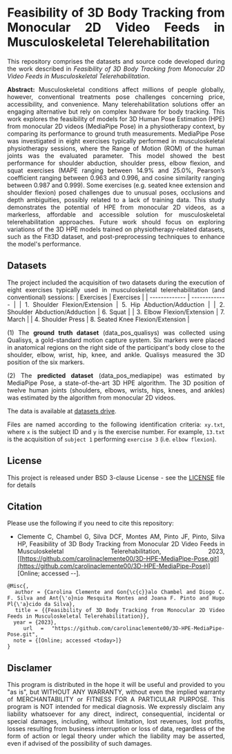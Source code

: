 <div align="justify"> 

# Feasibility of 3D Body Tracking from Monocular 2D Video Feeds in Musculoskeletal Telerehabilitation

This repository comprises the datasets and source code developed during the work described in *Feasibility of 3D Body Tracking from Monocular 2D Video Feeds in Musculoskeletal Telerehabilitation*.

**Abstract:** Musculoskeletal conditions affect millions of people globally, however, conventional treatments pose challenges concerning price, accessibility, and convenience. Many telerehabilitation solutions offer an engaging alternative but rely on complex hardware for body tracking. This work explores the feasibility of models for 3D Human Pose Estimation (HPE) from monocular 2D videos (MediaPipe Pose) in a physiotherapy context, by comparing its performance to ground truth measurements. MediaPipe Pose was investigated in eight exercises typically performed in musculoskeletal physiotherapy sessions, where the Range of Motion (ROM) of the human joints was the evaluated parameter. This model showed the best performance for shoulder abduction, shoulder press, elbow flexion, and squat exercises (MAPE ranging between 14.9% and 25.0%, Pearson’s coefficient ranging between 0.963 and 0.996, and cosine similarity ranging between 0.987 and 0.999). Some exercises (e.g. seated knee extension and shoulder flexion) posed challenges due to unusual poses, occlusions and depth ambiguities, possibly related to a lack of training data.  This study demonstrates the potential of HPE from monocular 2D videos, as a markerless, affordable and accessible solution for musculoskeletal telerehabilitation approaches. Future work should focus on exploring variations of the 3D HPE models trained on physiotherapy-related datasets, such as the Fit3D dataset, and post-preprocessing techniques to enhance the model's performance.


## Datasets

The project included the acquisition of two datasets during the execution of eight exercises typically used in musculoskeletal telerehabilitation (and conventional) sessions:
| Exercises | Exercises |
| ------------- | ------------- |
| 1. Shoulder Flexion/Extension  | 5. Hip Abduction/Adduction |
| 2. Shoulder Abduction/Adduction | 6. Squat  |
| 3. Elbow Flexion/Extension  | 7. March |
| 4. Shoulder Press | 8. Seated Knee Flexion/Extension |

(1) The **ground truth dataset** (data_pos_qualisys) was collected using Qualisys, a gold-standard motion capture system. Six markers were placed in anatomical regions on the right side of the participant's body close to the shoulder, elbow, wrist, hip, knee, and ankle. Qualisys measured the 3D position of the six markers.

(2) The **predicted dataset** (data_pos_mediapipe) was estimated by MediaPipe Pose, a state-of-the-art 3D HPE algorithm. The 3D position of twelve human joints (shoulders, elbows, wrists, hips, knees, and ankles) was estimated by the algorithm from monocular 2D videos.

The data is available at [datasets drive](https://ulisboa-my.sharepoint.com/:f:/g/personal/ist192800_tecnico_ulisboa_pt/ErvBBiLzAKNNra0SGisPDFQBOHurjrFOq8FQXKAOcaGZzw?e=Vi7HCn).

Files are named according to the following identification criteria: `xy.txt`, where `x` is the subject ID and `y` is the exercise number. For example, `13.txt` is the acquisition of `subject 1` performing `exercise 3` (i.e. `elbow flexion`).


## License

This project is released under BSD 3-clause License - see the [LICENSE](LICENSE) file for details

## Citation
Please use the following if you need to cite this repository:
* Clemente C, Chambel G, Silva DCF, Montes AM, Pinto JF,  Pinto, Silva HP, Feasibility of 3D Body Tracking from Monocular 2D Video Feeds in Musculoskeletal Telerehabilitation, 2023, [[https://github.com/carolinaclemente00/3D-HPE-MediaPipe-Pose.git](https://github.com/carolinaclemente00/3D-HPE-MediaPipe-Pose)] [Online; accessed <year>-<month>-<day>].
```
@Misc{,
  author = {Carolina Clemente and Gon{\c{c}}alo Chambel and Diogo C. F. Silva and Ant{\'o}nio Mesquita Montes and Joana F. Pinto and Hugo Pl{\'a}cido da Silva},
  title = {{Feasibility of 3D Body Tracking from Monocular 2D Video Feeds in Musculoskeletal Telerehabilitation}},
  year = {2023},
  url = "https://github.com/carolinaclemente00/3D-HPE-MediaPipe-Pose.git",
  note = {[Online; accessed <today>]}
}
```
## Disclamer
This program is distributed in the hope it will be useful and provided to you "as is", but WITHOUT ANY WARRANTY, without even the implied warranty of MERCHANTABILITY or FITNESS FOR A PARTICULAR PURPOSE. This program is NOT intended for medical diagnosis. We expressly disclaim any liability whatsoever for any direct, indirect, consequential, incidental or special damages, including, without limitation, lost revenues, lost profits, losses resulting from business interruption or loss of data, regardless of the form of action or legal theory under which the liability may be asserted, even if advised of the possibility of such damages.

</div>

